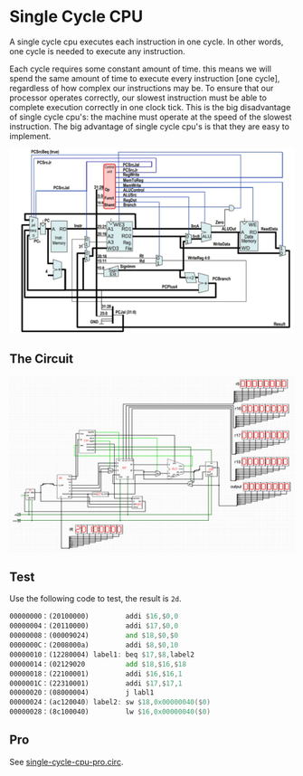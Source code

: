 # Single Cycle CPU

A single cycle cpu executes each instruction in one cycle. In other words, one cycle is needed to execute any instruction.

Each cycle requires some constant amount of time. this means we will spend the same amount of time to execute every instruction [one cycle], regardless of how complex our instructions may be. To ensure that our processor operates correctly, our slowest instruction must be able to complete execution correctly in one clock tick. This is the big disadvantage of single cycle cpu's: the machine must operate at the speed of the slowest instruction. The big advantage of single cycle cpu's is that they are easy to implement.

![Single Cycle CPU](../../assets/exp4_single_cycle_cpu.png)

## The Circuit
![The Circuit](../../assets/exp4_the_circuit.png)


## Test
Use the following code to test, the result is `2d`.
```asm
00000000：(20100000)         addi $16,$0,0
00000004：(20110000)         addi $17,$0,0
00000008：(00009024)         and $18,$0,$0
0000000C：(2008000a)         addi $8,$0,10
00000010：(12280004) label1: beq $17,$8,label2
00000014：(02129020          add $18,$16,$18
00000018：(22100001)         addi $16,$16,1
0000001C：(22310001)         addi $17,$17,1
00000020：(08000004)         j labl1
00000024：(ac120040) label2: sw $18,0x00000040($0)
00000028：(8c100040)         lw $16,0x00000040($0)
```

## Pro
See [single-cycle-cpu-pro.circ](single-cycle-cpu-pro.circ).